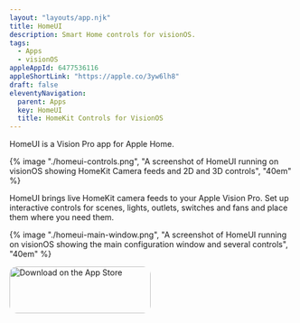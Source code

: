 ```yaml
---
layout: "layouts/app.njk"
title: HomeUI
description: Smart Home controls for visionOS.
tags: 
  - Apps
  - visionOS
appleAppId: 6477536116
appleShortLink: "https://apple.co/3yw6lh8"
draft: false
eleventyNavigation:
  parent: Apps
  key: HomeUI
  title: HomeKit Controls for VisionOS
---
```


HomeUI is a Vision Pro app for Apple Home.

<div class="img-container">
  {% image "./homeui-controls.png", "A screenshot of HomeUI running on visionOS showing HomeKit Camera feeds and 2D and 3D controls", "40em" %}
</div>

HomeUI brings live HomeKit camera feeds to your Apple Vision Pro. Set up interactive controls for scenes, lights, outlets, switches and fans and place them where you need them.


<div class="img-container">
  {% image "./homeui-main-window.png", "A screenshot of HomeUI running on visionOS showing the main configuration window and several controls", "40em" %}
</div>

<a href="https://apps.apple.com/app/homeui/id6477536116" style="display: inline-block; overflow: hidden; border-radius: 13px; width: 250px; height: 83px;"><img src="https://tools.applemediaservices.com/api/badges/download-on-the-app-store/white/en-us?size=250x83&amp;releaseDate=1690416000" alt="Download on the App Store" style="border-radius: 13px; width: 250px; height: 83px;"></a>